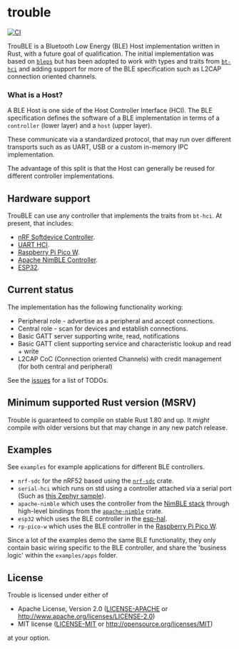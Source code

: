 # trouble

[![CI](https://github.com/embassy-rs/trouble/actions/workflows/ci.yaml/badge.svg)](https://github.com/embassy-rs/trouble/actions/workflows/ci.yaml)

TrouBLE is a Bluetooth Low Energy (BLE) Host implementation written in Rust, with a future goal of qualification. The initial implementation was based on [`bleps`](https://github.com/bjoernQ/bleps) but has been adopted to work with types and traits from [`bt-hci`](https://github.com/alexmoon/bt-hci) and adding support for more of the BLE specification such as L2CAP connection oriented channels.

### What is a Host?

A BLE Host is one side of the Host Controller Interface (HCI). The BLE specification defines the software of a BLE implementation in terms of a `controller` (lower layer) and a `host` (upper layer).

These communicate via a standardized protocol, that may run over different transports such as as UART, USB or a custom in-memory IPC implementation.

The advantage of this split is that the Host can generally be reused for different controller implementations.

## Hardware support

TrouBLE can use any controller that implements the traits from `bt-hci`. At present, that includes:

* [nRF Softdevice Controller](https://github.com/alexmoon/nrf-sdc). 
* [UART HCI](https://docs.zephyrproject.org/latest/samples/bluetooth/hci_uart/README.html).
* [Raspberry Pi Pico W](https://github.com/embassy-rs/embassy/tree/main/cyw43).
* [Apache NimBLE Controller](https://github.com/benbrittain/apache-nimble-sys).
* [ESP32](https://github.com/esp-rs/esp-hal).


## Current status

The implementation has the following functionality working:

* Peripheral role - advertise as a peripheral and accept connections.
* Central role - scan for devices and establish connections.
* Basic GATT server supporting write, read, notifications
* Basic GATT client supporting service and characteristic lookup and read + write
* L2CAP CoC (Connection oriented Channels) with credit management (for both central and peripheral)

See the [issues](https://github.com/embassy-rs/trouble/issues) for a list of TODOs.

## Minimum supported Rust version (MSRV)

Trouble is guaranteed to compile on stable Rust 1.80 and up. It *might*
compile with older versions but that may change in any new patch release.

## Examples

See `examples` for example applications for different BLE controllers. 

* `nrf-sdc` for the nRF52 based using the [`nrf-sdc`](https://github.com/alexmoon/nrf-sdc) crate.
* `serial-hci` which runs on std using a controller attached via a serial port (Such as [this Zephyr sample](https://developer.nordicsemi.com/nRF_Connect_SDK/doc/latest/zephyr/samples/bluetooth/hci_uart/README.html)).
* `apache-nimble` which uses the controller from the [NimBLE stack](https://github.com/apache/mynewt-nimble) through high-level bindings from the [`apache-nimble`](https://github.com/benbrittain/apache-nimble-sys) crate.
* `esp32` which uses the BLE controller in the [esp-hal](https://github.com/esp-rs/esp-hal).
* `rp-pico-w` which uses the BLE controller in the [Raspberry Pi Pico W](https://www.raspberrypi.com/documentation/microcontrollers/pico-series.html#raspberry-pi-pico-w).

Since a lot of the examples demo the same BLE functionality, they only contain basic wiring specific to the BLE controller, and share the 'business logic' within the `examples/apps` folder.

## License

Trouble is licensed under either of

- Apache License, Version 2.0 ([LICENSE-APACHE](LICENSE-APACHE) or
  <http://www.apache.org/licenses/LICENSE-2.0>)
- MIT license ([LICENSE-MIT](LICENSE-MIT) or <http://opensource.org/licenses/MIT>)

at your option.
